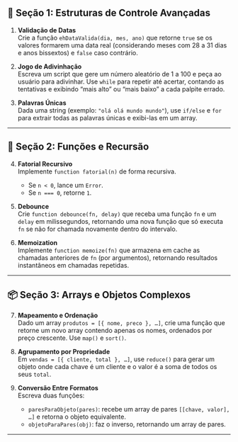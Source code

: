 ## 🧩 Seção 1: Estruturas de Controle Avançadas

1. **Validação de Datas**  
   Crie a função `ehDataValida(dia, mes, ano)` que retorne `true` se os valores formarem uma data real (considerando meses com 28 a 31 dias e anos bissextos) e `false` caso contrário.

2. **Jogo de Adivinhação**  
   Escreva um script que gere um número aleatório de 1 a 100 e peça ao usuário para adivinhar. Use `while` para repetir até acertar, contando as tentativas e exibindo “mais alto” ou “mais baixo” a cada palpite errado.

3. **Palavras Únicas**  
   Dada uma string (exemplo: `"olá olá mundo mundo"`), use `if/else` e `for` para extrair todas as palavras únicas e exibi-las em um array.

---

## 🧠 Seção 2: Funções e Recursão

4. **Fatorial Recursivo**  
   Implemente `function fatorial(n)` de forma recursiva.  
   - Se `n < 0`, lance um `Error`.  
   - Se `n === 0`, retorne `1`.

5. **Debounce**  
   Crie `function debounce(fn, delay)` que receba uma função `fn` e um `delay` em milissegundos, retornando uma nova função que só executa `fn` se não for chamada novamente dentro do intervalo.

6. **Memoization**  
   Implemente `function memoize(fn)` que armazena em cache as chamadas anteriores de `fn` (por argumentos), retornando resultados instantâneos em chamadas repetidas.

---

## 📦 Seção 3: Arrays e Objetos Complexos

7. **Mapeamento e Ordenação**  
   Dado um array `produtos = [{ nome, preco }, …]`, crie uma função que retorne um novo array contendo apenas os nomes, ordenados por preço crescente. Use `map()` e `sort()`.

8. **Agrupamento por Propriedade**  
   Em `vendas = [{ cliente, total }, …]`, use `reduce()` para gerar um objeto onde cada chave é um cliente e o valor é a soma de todos os seus `total`.

9. **Conversão Entre Formatos**  
   Escreva duas funções:  
   - `paresParaObjeto(pares)`: recebe um array de pares `[[chave, valor], …]` e retorna o objeto equivalente.  
   - `objetoParaPares(obj)`: faz o inverso, retornando um array de pares.

---
